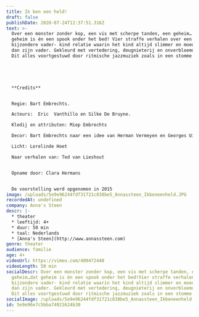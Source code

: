 ```yaml
---
title: Ik ben een held!
draft: false
publishDate: 2020-07-24T12:37:51.316Z
text: >-
  Over een monster zonder kop, een vis met scherpe tanden, een geheim… dat
  geheim is én een spook onder het bed! Vier straffe verhalen over een
  bijzondere vader- kind relatie waarin het kind altijd slimmer en moediger is
  dan zijn vader. Gekleurd met vertedering, deugnieterij en onverbloemde gruwel.
  Dit alles voortgestuwd door ritmische jazzmuziek zoals in een stomme film.


  ‍


  **Credits**


  Regie: Bart Embrechts.

  Acteurs:  Eric  Vanthillo en Silke De Bruyne.      

  Kledij en attributen: Miep Embrechts

  Decor: Bart Embrechts naar een idee van Herman Vermeyen en Georges Uittenhout

  Licht: Lorelinde Hoet

  Naar verhalen van: Ted van Lieshout


  Opname door: Clara Hermans


  De voorstelling werd opgenomen in 2015
image: /uploads/5e9e96244fdf31721c838be5_Annassteen_Ikbeneenheld.JPG
recordedAt: undefined
company: Anna's Steen
descr: |-
  * theater
  * leeftijd: 4+
  * duur: 50 min
  * taal: Nederlands
  * [Anna's Steen](http://www.annassteen.com)‍
genre: theater
audience: familie
age: 4+
videoUrl: https://vimeo.com/409472448
videoLength: 50 min
socialDescr: Over een monster zonder kop, een vis met scherpe tanden, een
  geheim…dat geheim is én een spook onder het bed!Vier straffe verhalen over een
  bijzondere vader- kind relatie waarin het kind altijd slimmer en moediger is
  dan zijn vader. Gekleurd met vertedering, deugnieterij en onverbloemde gruwel.
  Dit alles voortgestuwd door ritmische jazzmuziek zoals in een stomme film.
socialImage: /uploads/5e9e96244fdf31721c838be5_Annassteen_Ikbeneenheld.JPG
id: 5e9e96e7c5bba74921624b30
---
```

